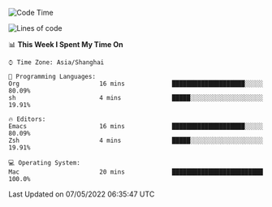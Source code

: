 <!--START_SECTION:waka-->
![Code Time](http://img.shields.io/badge/Code%20Time-703%20hrs%2049%20mins-blue)

![Lines of code](https://img.shields.io/badge/From%20Hello%20World%20I%27ve%20Written-22%20Thousand%20lines%20of%20code-blue)

📊 **This Week I Spent My Time On** 

```text
⌚︎ Time Zone: Asia/Shanghai

💬 Programming Languages: 
Org                      16 mins             ████████████████████░░░░░   80.09% 
sh                       4 mins              █████░░░░░░░░░░░░░░░░░░░░   19.91%

🔥 Editors: 
Emacs                    16 mins             ████████████████████░░░░░   80.09% 
Zsh                      4 mins              █████░░░░░░░░░░░░░░░░░░░░   19.91%

💻 Operating System: 
Mac                      20 mins             █████████████████████████   100.0%

```


 Last Updated on 07/05/2022 06:35:47 UTC
<!--END_SECTION:waka-->
